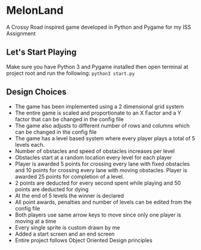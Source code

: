 # MelonLand 

A Crossy Road inspired game developed in Python and Pygame for my ISS Assignment

## Let's Start Playing

Make sure you have Python 3 and Pygame installed then open terminal at project root and run the following: 
`python3 start.py`

## Design Choices

 - The game has been implemented using a 2 dimensional grid system
 - The entire game is scaled and proportionate to an X Factor and a Y factor that can be changed in the config file
 - The game also adjusts to different number of rows and columns which can be changed in the config file
 - The game has a level based system where every player plays a total of 5 levels each.
 - Number of obstacles and speed of obstacles increases per level
 - Obstacles start at a random location every level for each player
 - Player is awarded 5 points for crossing every lane with fixed obstacles and 10 points for crossing every lane with moving obstacles. Player is awarded 25 points for completion of a level.
 - 2 points are deducted for every second spent while playing and 50 points are deducted for dying
 - At the end of 5 levels the winner is declared
 - All point awards, penalties and number of levels can be edited from the config file
 - Both players use same arrow keys to move since only one player is moving at a time
 - Every single sprite is custom drawn by me
 - Added a start screen and an end screen 
 - Entire project follows Object Oriented Design principles
